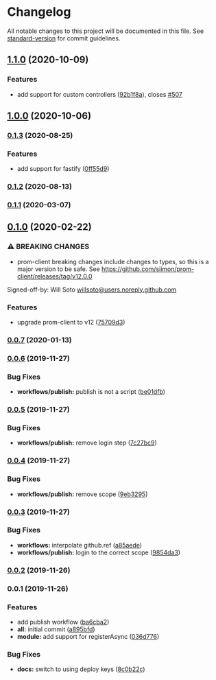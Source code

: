 # Changelog

All notable changes to this project will be documented in this file. See [standard-version](https://github.com/conventional-changelog/standard-version) for commit guidelines.

## [1.1.0](https://github.com/willsoto/nestjs-prometheus/compare/v1.0.0...v1.1.0) (2020-10-09)


### Features

* add support for custom controllers ([92b1f8a](https://github.com/willsoto/nestjs-prometheus/commit/92b1f8a087332978ad09bbd624a9953fa9056ad0)), closes [#507](https://github.com/willsoto/nestjs-prometheus/issues/507)

## [1.0.0](https://github.com/willsoto/nestjs-prometheus/compare/v0.1.3...v1.0.0) (2020-10-06)

### [0.1.3](https://github.com/willsoto/nestjs-prometheus/compare/v0.1.2...v0.1.3) (2020-08-25)


### Features

* add support for fastify ([0ff55d9](https://github.com/willsoto/nestjs-prometheus/commit/0ff55d9d1b8e06e98d31027c7b2d30521976bcc9))

### [0.1.2](https://github.com/willsoto/nestjs-prometheus/compare/v0.1.1...v0.1.2) (2020-08-13)

### [0.1.1](https://github.com/willsoto/nestjs-prometheus/compare/v0.1.0...v0.1.1) (2020-03-07)

## [0.1.0](https://github.com/willsoto/nestjs-prometheus/compare/v0.0.7...v0.1.0) (2020-02-22)


### ⚠ BREAKING CHANGES

* prom-client breaking changes
include changes to types, so this is a major version to be safe.
See https://github.com/siimon/prom-client/releases/tag/v12.0.0

Signed-off-by: Will Soto <willsoto@users.noreply.github.com>

### Features

* upgrade prom-client to v12 ([75709d3](https://github.com/willsoto/nestjs-prometheus/commit/75709d3f634af0e4ae869ba548e5213316bedf39))

### [0.0.7](https://github.com/willsoto/nestjs-prometheus/compare/v0.0.6...v0.0.7) (2020-01-13)

### [0.0.6](https://github.com/willsoto/nestjs-prometheus/compare/v0.0.5...v0.0.6) (2019-11-27)


### Bug Fixes

* **workflows/publish:** publish is not a script ([be01dfb](https://github.com/willsoto/nestjs-prometheus/commit/be01dfbcf2cbb29d982a045f75611cd5a19be21b))

### [0.0.5](https://github.com/willsoto/nestjs-prometheus/compare/v0.0.4...v0.0.5) (2019-11-27)


### Bug Fixes

* **workflows/publish:** remove login step ([7c27bc9](https://github.com/willsoto/nestjs-prometheus/commit/7c27bc99975ef38e8de1f2090d6f04ff41cea725))

### [0.0.4](https://github.com/willsoto/nestjs-prometheus/compare/v0.0.3...v0.0.4) (2019-11-27)

### Bug Fixes

- **workflows/publish:** remove scope ([9eb3295](https://github.com/willsoto/nestjs-prometheus/commit/9eb32958101bd2e530999c41ab2a28e86672cfd6))

### [0.0.3](https://github.com/willsoto/nestjs-prometheus/compare/v0.0.2...v0.0.3) (2019-11-27)

### Bug Fixes

- **workflows:** interpolate github.ref ([a85aede](https://github.com/willsoto/nestjs-prometheus/commit/a85aede98e7900ddf7dcfc0d8daf65e1a435bd8d))
- **workflows/publish:** login to the correct scope ([9854da3](https://github.com/willsoto/nestjs-prometheus/commit/9854da37c6556d12c93010c0ba77bec9773b3271))

### [0.0.2](https://github.com/willsoto/nestjs-prometheus/compare/v0.0.1...v0.0.2) (2019-11-26)

### 0.0.1 (2019-11-26)

### Features

- add publish workflow ([ba6cba2](https://github.com/willsoto/nestjs-prometheus/commit/ba6cba29d7ef9c1937a27fde3611e843ac4884cc))
- **all:** initial commit ([a895bfd](https://github.com/willsoto/nestjs-prometheus/commit/a895bfda96bfd8de3dd021ad1c06116bea76648e))
- **module:** add support for registerAsync ([036d776](https://github.com/willsoto/nestjs-prometheus/commit/036d776603b78ad1a9d60a32a040d9957bbb4cc3))

### Bug Fixes

- **docs:** switch to using deploy keys ([8c0b22c](https://github.com/willsoto/nestjs-prometheus/commit/8c0b22c55a3f3aff9cfc5cd0a2080da49a34a53d))
